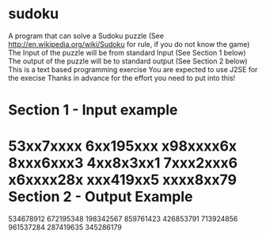 sudoku
======

A program that can solve a Sudoku puzzle (See http://en.wikipedia.org/wiki/Sudoku for rule, if you do not know the game)
The Input of the puzzle will be from standard Input (See Section 1 below)
The output of the puzzle will be to standard output (See Section 2 below)
This is a text based programming exercise
You are expected to use J2SE for the execise
Thanks in advance for the effort you need to put into this!

Section 1 - Input example
===================
53xx7xxxx
6xx195xxx
x98xxxx6x
8xxx6xxx3
4xx8x3xx1
7xxx2xxx6
x6xxxx28x
xxx419xx5
xxxx8xx79
Section 2 - Output Example
====================

534678912
672195348
198342567
859761423
426853791
713924856
961537284
287419635
345286179 